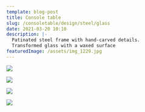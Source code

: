 ```yaml
---
template: blog-post
title: Console table
slug: /consoletable/design/steel/glass
date: 2021-03-20 10:10
description: |-
  Patinated steel frame with hand-carved details. 
  Transformed glass with a waxed surface
featuredImage: /assets/img_1229.jpg
---
```

![](/assets/img_1229.jpg)

![](/assets/rm-2000px-contacts-106.jpg)

![](/assets/img_1228.jpg)

![](/assets/img_1245.jpg)